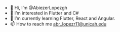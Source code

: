 - 👋 Hi, I’m @AbiezerLopezgh
- 👀 I’m interested in Flutter and C#
- 🌱 I’m currently learning Flutter, React and Angular.
- 📫 How to reach me abr_lopezr11@unicah.edu
